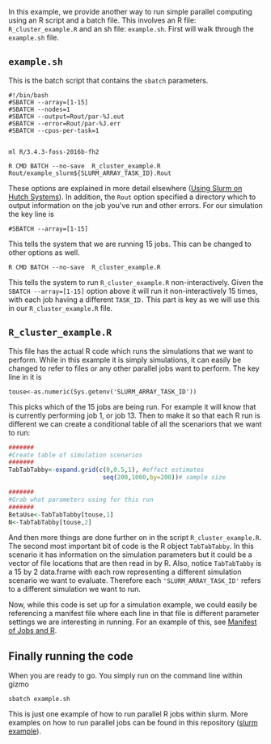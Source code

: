 In this example, we provide another way to run simple parallel computing using an R script and a batch file. This involves an R file: `R_cluster_example.R` and an sh file: `example.sh`. First will walk through the `example.sh` file. 

## `example.sh`
This is the batch script that contains the `sbatch` parameters.
```
#!/bin/bash
#SBATCH --array=[1-15]
#SBATCH --nodes=1
#SBATCH --output=Rout/par-%J.out
#SBATCH --error=Rout/par-%J.err
#SBATCH --cpus-per-task=1


ml R/3.4.3-foss-2016b-fh2

R CMD BATCH --no-save  R_cluster_example.R Rout/example_slurm${SLURM_ARRAY_TASK_ID}.Rout
```
These options are explained in more detail elsewhere ([Using Slurm on Hutch Systems](https://sciwiki.fredhutch.org/computing/cluster_usingSlurm/)).  In addition, the `Rout` option specified a directory which to output information on the job you've run and other errors. For our simulation the key line is
```
#SBATCH --array=[1-15]
```

This tells the system that we are running 15 jobs. This can be changed to other options as well. 
```
R CMD BATCH --no-save  R_cluster_example.R
```
This tells the system to run `R_cluster_example.R` non-interactively. Given the `SBATCH --array=[1-15]` option above it will run it non-interactively 15 times, with each job having a different `TASK_ID.` This part is key as we will use this in our `R_cluster_example.R` file. 


## `R_cluster_example.R`

This file has the actual R code which runs the simulations that we want to perform. While in this example it is simply simulations, it can easily be changed to refer to files or any other parallel jobs want to perform. The key line in it is
```
touse<-as.numeric(Sys.getenv('SLURM_ARRAY_TASK_ID'))
```

This picks which of the 15 jobs are being run. For example it will know that is currently performing job 1, or job 13. Then to make it so that each R run is different we can create a conditional table of all the scenariors that we want to run:
```r
#######
#Create table of simulation scenarios
#######
TabTabTabby<-expand.grid(c(0,0.5,1), #effect estimates
                          seq(200,1000,by=200))# sample size

#######
#Grab what parameters using for this run
#######
BetaUse<-TabTabTabby[touse,1]
N<-TabTabTabby[touse,2]
```
And then more things are done further on in the script `R_cluster_example.R`. The second most important bit of code is the R object `TabTabTabby`. In this scenario it has information on the simulation parameters but it could be a vector of file locations that are then read in by R. Also, notice `TabTabTabby` is a 15 by 2 data.frame with each row representing a different simulation scenario we want to evaluate. Therefore each `'SLURM_ARRAY_TASK_ID'` refers to a different simulation we want to run.

Now, while this code is set up for a simulation example, we could easily be referencing a manifest file where each line in that file is different parameter settings we are interesting in running. For an example of this, see [Manifest of Jobs and R](/ManifestofJobs-R/).

## Finally running the code

When you are ready to go. You simply run on the command line within gizmo
```
sbatch example.sh
```
This is just one example of how to run parallel R jobs within slurm. More examples on how to run parallel jobs can be found in this repository ([slurm example](https://github.com/FredHutch/slurm-examples)). 
